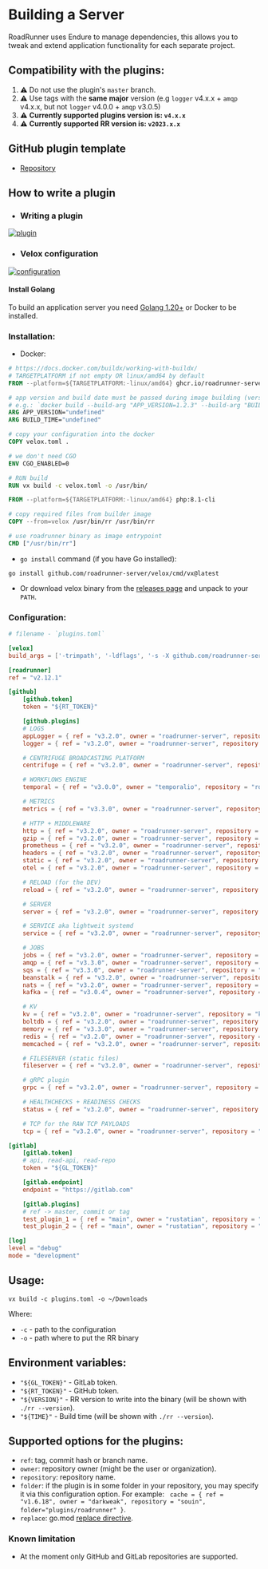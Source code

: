# Building a Server

RoadRunner uses Endure to manage dependencies, this allows you to tweak and extend application functionality for each separate project.

## Compatibility with the plugins:

1. ⚠️ Do not use the plugin's `master` branch.
2. ⚠️ Use tags with the **same** **major** version (e.g `logger` v4.x.x + `amqp` v4.x.x, but not `logger` v4.0.0 + `amqp` v3.0.5)
3. ⚠️ **Currently supported plugins version is: `v4.x.x`**
4. ⚠️ **Currently supported RR version is: `v2023.x.x`**


## GitHub plugin template
- [Repository](https://github.com/roadrunner-server/samples)

## How to write a plugin

- ### Writing a plugin  
[![plugin](https://img.youtube.com/vi/h5PPvc_YOtg/0.jpg)](https://www.youtube.com/watch?v=h5PPvc_YOtg)  

- ### Velox configuration  
[![configuration](https://img.youtube.com/vi/sddi_lh7ePo/0.jpg)](https://www.youtube.com/watch?v=sddi_lh7ePo)  

#### Install Golang

To build an application server you need [Golang 1.20+](https://golang.org/dl/) or Docker to be installed.

### Installation:

- Docker:

```dockerfile
# https://docs.docker.com/buildx/working-with-buildx/
# TARGETPLATFORM if not empty OR linux/amd64 by default
FROM --platform=${TARGETPLATFORM:-linux/amd64} ghcr.io/roadrunner-server/velox:latest as velox

# app version and build date must be passed during image building (version without any prefix).
# e.g.: `docker build --build-arg "APP_VERSION=1.2.3" --build-arg "BUILD_TIME=$(date +%FT%T%z)" .`
ARG APP_VERSION="undefined"
ARG BUILD_TIME="undefined"

# copy your configuration into the docker
COPY velox.toml .

# we don't need CGO
ENV CGO_ENABLED=0

# RUN build
RUN vx build -c velox.toml -o /usr/bin/

FROM --platform=${TARGETPLATFORM:-linux/amd64} php:8.1-cli

# copy required files from builder image
COPY --from=velox /usr/bin/rr /usr/bin/rr

# use roadrunner binary as image entrypoint
CMD ["/usr/bin/rr"]
```

- `go install` command (if you have Go installed):

```shell
go install github.com/roadrunner-server/velox/cmd/vx@latest
```

- Or download velox binary from the [releases page](https://github.com/roadrunner-server/velox/releases) and unpack to your `PATH`.

### Configuration:

```toml
# filename - `plugins.toml`

[velox]
build_args = ['-trimpath', '-ldflags', '-s -X github.com/roadrunner-server/roadrunner/v2023/internal/meta.version=${VERSION} -X github.com/roadrunner-server/roadrunner/v2023/internal/meta.buildTime=${TIME}']

[roadrunner]
ref = "v2.12.1"

[github]
    [github.token]
    token = "${RT_TOKEN}"

    [github.plugins]
    # LOGS
    appLogger = { ref = "v3.2.0", owner = "roadrunner-server", repository = "app-logger" }
    logger = { ref = "v3.2.0", owner = "roadrunner-server", repository = "logger" }

    # CENTRIFUGE BROADCASTING PLATFORM
    centrifuge = { ref = "v3.2.0", owner = "roadrunner-server", repository = "centrifuge" }

    # WORKFLOWS ENGINE
    temporal = { ref = "v3.0.0", owner = "temporalio", repository = "roadrunner-temporal" }

    # METRICS
    metrics = { ref = "v3.3.0", owner = "roadrunner-server", repository = "metrics" }

    # HTTP + MIDDLEWARE
    http = { ref = "v3.2.0", owner = "roadrunner-server", repository = "http" }
    gzip = { ref = "v3.2.0", owner = "roadrunner-server", repository = "gzip" }
    prometheus = { ref = "v3.2.0", owner = "roadrunner-server", repository = "prometheus" }
    headers = { ref = "v3.2.0", owner = "roadrunner-server", repository = "headers" }
    static = { ref = "v3.2.0", owner = "roadrunner-server", repository = "static" }
    otel = { ref = "v3.2.0", owner = "roadrunner-server", repository = "otel" }

    # RELOAD (for the DEV)
    reload = { ref = "v3.2.0", owner = "roadrunner-server", repository = "reload" }

    # SERVER
    server = { ref = "v3.2.0", owner = "roadrunner-server", repository = "server" }

    # SERVICE aka lightweit systemd
    service = { ref = "v3.2.0", owner = "roadrunner-server", repository = "service" }

    # JOBS
    jobs = { ref = "v3.2.0", owner = "roadrunner-server", repository = "jobs" }
    amqp = { ref = "v3.3.0", owner = "roadrunner-server", repository = "amqp" }
    sqs = { ref = "v3.3.0", owner = "roadrunner-server", repository = "sqs" }
    beanstalk = { ref = "v3.2.0", owner = "roadrunner-server", repository = "beanstalk" }
    nats = { ref = "v3.2.0", owner = "roadrunner-server", repository = "nats" }
    kafka = { ref = "v3.0.4", owner = "roadrunner-server", repository = "kafka" }

    # KV
    kv = { ref = "v3.2.0", owner = "roadrunner-server", repository = "kv" }
    boltdb = { ref = "v3.2.0", owner = "roadrunner-server", repository = "boltdb" }
    memory = { ref = "v3.3.0", owner = "roadrunner-server", repository = "memory" }
    redis = { ref = "v3.2.0", owner = "roadrunner-server", repository = "redis" }
    memcached = { ref = "v3.2.0", owner = "roadrunner-server", repository = "memcached" }

    # FILESERVER (static files)
    fileserver = { ref = "v3.2.0", owner = "roadrunner-server", repository = "fileserver" }

    # gRPC plugin
    grpc = { ref = "v3.2.0", owner = "roadrunner-server", repository = "grpc" }

    # HEALTHCHECKS + READINESS CHECKS
    status = { ref = "v3.2.0", owner = "roadrunner-server", repository = "status" }

    # TCP for the RAW TCP PAYLOADS
    tcp = { ref = "v3.2.0", owner = "roadrunner-server", repository = "tcp" }

[gitlab]
    [gitlab.token]
    # api, read-api, read-repo
    token = "${GL_TOKEN}"

    [gitlab.endpoint]
    endpoint = "https://gitlab.com"

    [gitlab.plugins]
    # ref -> master, commit or tag
    test_plugin_1 = { ref = "main", owner = "rustatian", repository = "36405203" }
    test_plugin_2 = { ref = "main", owner = "rustatian", repository = "36405235" }

[log]
level = "debug"
mode = "development"
```

## Usage:

```shell
vx build -c plugins.toml -o ~/Downloads
```
Where:
- `-c` - path to the configuration
- `-o` - path where to put the RR binary

## Environment variables:  
- `"${GL_TOKEN}"` - GitLab token.
- `"${RT_TOKEN}"` - GitHub token.
- `"${VERSION}"` - RR version to write into the binary (will be shown with `./rr --version`).
- `"${TIME}"` - Build time (will be shown with `./rr --version`).

## Supported options for the plugins:
- `ref`: tag, commit hash or branch name.
- `owner`: repository owner (might be the user or organization).
- `repository`: repository name.
- `folder`: if the plugin is in some folder in your repository, you may specify it via this configuration option. For example: ` cache = { ref = "v1.6.18", owner = "darkweak", repository = "souin", folder="plugins/roadrunner" }`.
- `replace`: go.mod [replace directive](https://go.dev/ref/mod#go-mod-file-replace).

### Known limitation
- At the moment only GitHub and GitLab repositories are supported.
